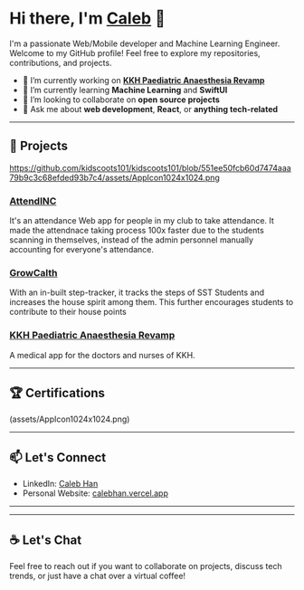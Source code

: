 # Hi there, I'm [Caleb](https://calebhan.vercel.app/) 👋

I'm a passionate Web/Mobile developer and Machine Learning Engineer. Welcome to my GitHub profile! Feel free to explore my repositories, contributions, and projects.

- 🔭 I’m currently working on **[KKH Paediatric Anaesthesia Revamp](https://github.com/Aathithya-J/KKH-Revamp/tree/devh)**
- 🌱 I’m currently learning **Machine Learning** and **SwiftUI**
- 👯 I’m looking to collaborate on **open source projects**
- 💬 Ask me about **web development**, **React**, or **anything tech-related**

---

## 🚀 Projects
https://github.com/kidscoots101/kidscoots101/blob/551ee50fcb60d7474aaa79b9c3c68efded93b7c4/assets/AppIcon1024x1024.png

### [AttendINC](https://github.com/kidscoots101/inc-terminal-attendance)
It's an attendance Web app for people in my club to take attendance. It made the attendnace taking process 100x faster due to the students scanning in themselves, instead of the admin personnel manually accounting for everyone's attendance. 

### [GrowCalth](https://github.com/sst-inc/GrowCalth)
With an in-built step-tracker, it tracks the steps of SST Students and increases the house spirit among them. This further encourages students to contribute to their house points
### [KKH Paediatric Anaesthesia Revamp](https://github.com/Aathithya-J/KKH-Revamp/tree/devh)
A medical app for the doctors and nurses of KKH.

---
## 🏆 Certifications
(assets/AppIcon1024x1024.png)

---

## 📫 Let's Connect

- LinkedIn: [Caleb Han](https://www.linkedin.com/in/caleb-han-792349235/)
- Personal Website: [calebhan.vercel.app](https://calebhan.vercel.app/)

---
---

## ☕ Let's Chat

Feel free to reach out if you want to collaborate on projects, discuss tech trends, or just have a chat over a virtual coffee!


<!---
kidscoots101/kidscoots10
1 is a ✨ special ✨ repository because its `README.md` (this file) appears on your GitHub profile.
You can click the Preview link to take a look at your changes.
--->
